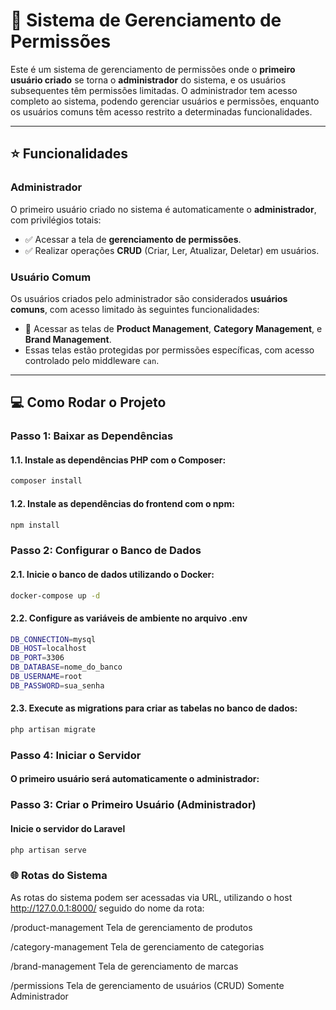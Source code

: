 # 🚀 Sistema de Gerenciamento de Permissões

Este é um sistema de gerenciamento de permissões onde o **primeiro usuário criado** se torna o **administrador** do sistema, e os usuários subsequentes têm permissões limitadas. O administrador tem acesso completo ao sistema, podendo gerenciar usuários e permissões, enquanto os usuários comuns têm acesso restrito a determinadas funcionalidades.

---

## ⭐ Funcionalidades

### **Administrador**
O primeiro usuário criado no sistema é automaticamente o **administrador**, com privilégios totais:
- ✅ Acessar a tela de **gerenciamento de permissões**.
- ✅ Realizar operações **CRUD** (Criar, Ler, Atualizar, Deletar) em usuários.

### **Usuário Comum**
Os usuários criados pelo administrador são considerados **usuários comuns**, com acesso limitado às seguintes funcionalidades:
- 🔐 Acessar as telas de **Product Management**, **Category Management**, e **Brand Management**.
- Essas telas estão protegidas por permissões específicas, com acesso controlado pelo middleware `can`.

---

## 💻 Como Rodar o Projeto

### **Passo 1: Baixar as Dependências**

#### 1.1. Instale as dependências PHP com o Composer:
```bash
composer install
```

#### 1.2. Instale as dependências do frontend com o npm:
```bash
npm install
```

### **Passo 2: Configurar o Banco de Dados**

#### 2.1. Inicie o banco de dados utilizando o Docker:
```bash
docker-compose up -d
```

#### 2.2. Configure as variáveis de ambiente no arquivo .env
```bash
DB_CONNECTION=mysql
DB_HOST=localhost
DB_PORT=3306
DB_DATABASE=nome_do_banco
DB_USERNAME=root
DB_PASSWORD=sua_senha
```


#### 2.3. Execute as migrations para criar as tabelas no banco de dados:
```bash
php artisan migrate
```

### **Passo 4: Iniciar o Servidor**

#### O primeiro usuário será automaticamente o administrador:


### **Passo 3: Criar o Primeiro Usuário (Administrador)**

#### Inicie o servidor do Laravel
```bash
php artisan serve
```

### **🌐 Rotas do Sistema**
As rotas do sistema podem ser acessadas via URL, utilizando o host http://127.0.0.1:8000/ seguido do nome da rota:

/product-management
Tela de gerenciamento de produtos

/category-management
Tela de gerenciamento de categorias

/brand-management
Tela de gerenciamento de marcas

/permissions
Tela de gerenciamento de usuários (CRUD)
Somente Administrador